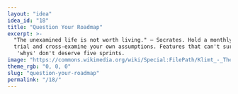 ```yaml
---
layout: "idea"
idea_id: "18"
title: "Question Your Roadmap"
excerpt: >-
  "The unexamined life is not worth living." — Socrates. Hold a monthly roadmap 
  trial and cross‑examine your own assumptions. Features that can't survive five
   'whys' don't deserve five sprints.
image: "https://commons.wikimedia.org/wiki/Special:FilePath/Klimt_-_The_Kiss.jpg"
theme_rgb: "0, 0, 0"
slug: "question-your-roadmap"
permalink: "/18/"
---
```

<!-- TODO: Paste the full body content for this idea here. -->

